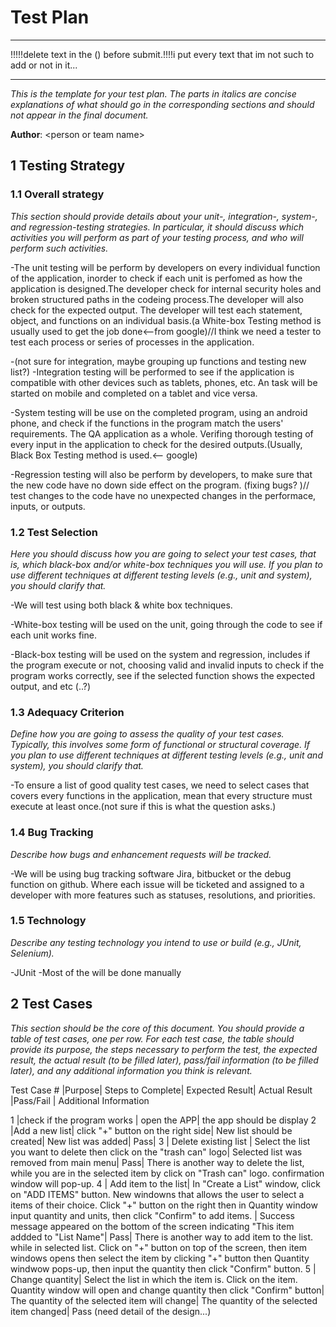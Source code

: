 # Test Plan
********************************************
!!!!!delete text in the () before submit.!!!!i put every text that im not such to add or not in it...
*********************************************
*This is the template for your test plan. The parts in italics are concise explanations of what should go in the corresponding sections and should not appear in the final document.*

**Author**: \<person or team name\>

## 1 Testing Strategy

### 1.1 Overall strategy

*This section should provide details about your unit-, integration-, system-, and regression-testing strategies. In particular, it should discuss which activities you will perform as part of your testing process, and who will perform such activities.*

-The unit testing will be perform by developers on every individual function of the application, inorder to check if each unit is perfomed as how the application is designed.The developer check for internal security holes and broken structured paths in the codeing process.The developer will also check for the expected output. The developer will test each statement, object, and functions on an individual basis.(a White-box Testing method is usually used to get the job done<--from google)//I think we need a tester to test each process or series of processes in the application.

-(not sure for integration, maybe grouping up functions and testing new list?)
-Integration testing will be performed to see if the application is compatible with other devices such as tablets, phones, etc. An task will be started on mobile and completed on a tablet and vice versa.

-System testing will be use on the completed program, using an android phone, and check if the functions in the program match the users' requirements. The QA application as a whole. Verifing thorough testing of every input in the application to check for the desired outputs.(Usually, Black Box Testing method is used.<-- google)

-Regression testing will also be perform by developers, to make sure that the new code have no down side effect on the program. (fixing bugs? )// test changes to the code have no unexpected changes in the performace, inputs, or outputs.

### 1.2 Test Selection

*Here you should discuss how you are going to select your test cases, that is, which black-box and/or white-box techniques you will use. If you plan to use different techniques at different testing levels (e.g., unit and system), you should clarify that.*

-We will test using both black & white box techniques.

-White-box testing will be used on the unit, going through the code to see if each unit works fine.

-Black-box testing will be used on the system and regression, includes if the program execute or not, choosing valid and invalid inputs to check if the program works correctly, see if the selected function shows the expected output, and etc (..?)


### 1.3 Adequacy Criterion

*Define how you are going to assess the quality of your test cases. Typically, this involves some form of functional or structural coverage. If you plan to use different techniques at different testing levels (e.g., unit and system), you should clarify that.*

  -To ensure a list of good quality test cases, we need to select cases that covers every functions in the application, mean that every structure must execute at least once.(not sure if this is what the question asks.)

### 1.4 Bug Tracking

*Describe how bugs and enhancement requests will be tracked.*

  -We will be using bug tracking software Jira, bitbucket or the debug function on github. Where each issue will be ticketed and assigned to a developer with more features such as statuses, resolutions, and priorities.

### 1.5 Technology

*Describe any testing technology you intend to use or build (e.g., JUnit, Selenium).*

 -JUnit
 -Most of the will be done manually 

## 2 Test Cases

*This section should be the core of this document. You should provide a table of test cases, one per row. For each test case, the table should provide its purpose, the steps necessary to perform the test, the expected result, the actual result (to be filled later), pass/fail information (to be filled later), and any additional information you think is relevant.*

Test Case #	|Purpose|	Steps to Complete|	Expected Result|	Actual Result	|Pass/Fail	| Additional Information

1 |check if the program works | open the APP| the app should be display
2 |Add a new list| click "+" button on the right side| New list should be created| New list was added| Pass| 
3 | Delete existing list | Select the list you want to delete then click on the "trash can" logo| Selected list was removed from main menu| Pass| There is another way to delete the list, while you are in the selected item by click on "Trash can" logo. confirmation window will pop-up.
4 | Add item to the list| In "Create a List" window, click on "ADD ITEMS" button. New windowns that allows the user to select a items of their choice. Click "+" button on the right then in Quantity window input quantity and units, then click "Confirm" to add items. | Success message appeared on the bottom of the screen indicating "This item addded to "List Name"| Pass| There is another way to add item to the list. while in selected list. Click on "+" button on top of the screen, then item windows opens then select the item by clicking "+" button then Quantity windwow pops-up, then input the quantity then click "Confirm" button.
5 | Change quantity| Select the list in which the item is. Click on the item. Quantity window will open and change quantity then click "Confirm" button| The quantity of the selected item will change| The quantity of the selected item changed| Pass 
(need detail of the design...)
